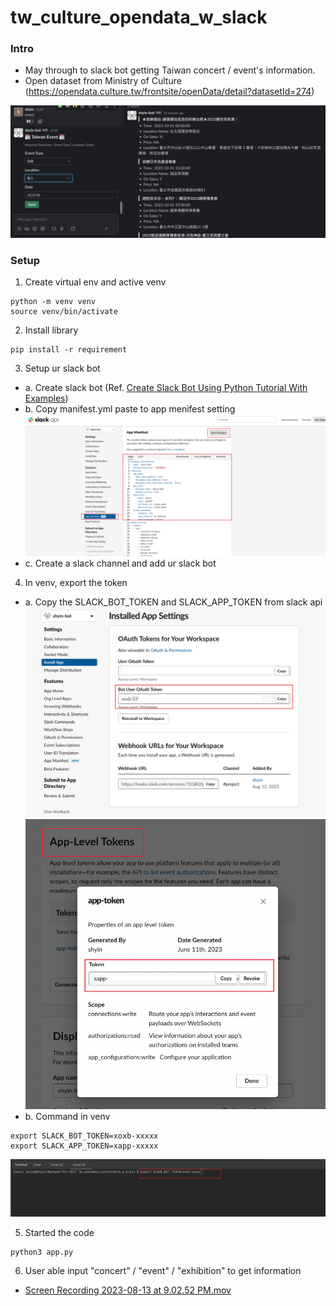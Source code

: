 # tw_culture_opendata_w_slack

### Intro
- May through to slack bot getting Taiwan concert / event's information.
- Open dataset from Ministry of Culture (https://opendata.culture.tw/frontsite/openData/detail?datasetId=274)

![final_result.png](result_readme%2Ffinal_result.png)


### Setup
1. Create virtual env and active venv
```commandline
python -m venv venv
source venv/bin/activate
```

2. Install library
```commandline
pip install -r requirement
```

3. Setup ur slack bot
- a. Create slack bot (Ref. [Create Slack Bot Using Python Tutorial With Examples](https://www.pragnakalp.com/create-slack-bot-using-python-tutorial-with-examples/))
- b. Copy manifest.yml paste to app menifest setting
![slack_manifest.png](result_readme%2Fslack_manifest.png)
- c. Create a slack channel and add ur slack bot

4. In venv, export the token
- a. Copy the SLACK_BOT_TOKEN and SLACK_APP_TOKEN from slack api
![SLACK_BOT_TOKEN.png](result_readme%2FSLACK_BOT_TOKEN.png)
![SLACK_APP_TOKEN.png](result_readme%2FSLACK_APP_TOKEN.png)
- b. Command in venv
```commandline
export SLACK_BOT_TOKEN=xoxb-xxxxx
export SLACK_APP_TOKEN=xapp-xxxxx
```
![export_cli.png](result_readme%2Fexport_cli.png)

5. Started the code
```commandline
python3 app.py
```

6. User able input "concert" / "event" / "exhibition" to get information
- [Screen Recording 2023-08-13 at 9.02.52 PM.mov](result_readme%2FScreen%20Recording%202023-08-13%20at%209.02.52%20PM.mov)
